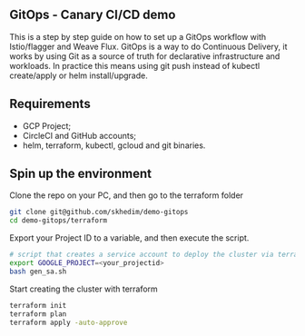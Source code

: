 GitOps - Canary CI/CD demo
------------------------

This is a step by step guide on how to set up a GitOps workflow with Istio/flagger and Weave Flux. GitOps is a way to do Continuous Delivery, it works by using Git as a source of truth for declarative infrastructure and workloads. In practice this means using git push instead of kubectl create/apply or helm install/upgrade.
 
Requirements
------------

  * GCP Project;
  * CircleCI and GitHub accounts;
  * helm, terraform, kubectl, gcloud and git binaries.

Spin up the environment
-----------------------

Clone the repo on your PC, and then go to the terraform folder

```bash
git clone git@github.com/skhedim/demo-gitops
cd demo-gitops/terraform
```

Export your Project ID to a variable, and then execute the script.

```bash
# script that creates a service account to deploy the cluster via terraform.
export GOOGLE_PROJECT=<your_projectid>
bash gen_sa.sh
```

Start creating the cluster with terraform

```bash
terraform init
terraform plan
terraform apply -auto-approve
```